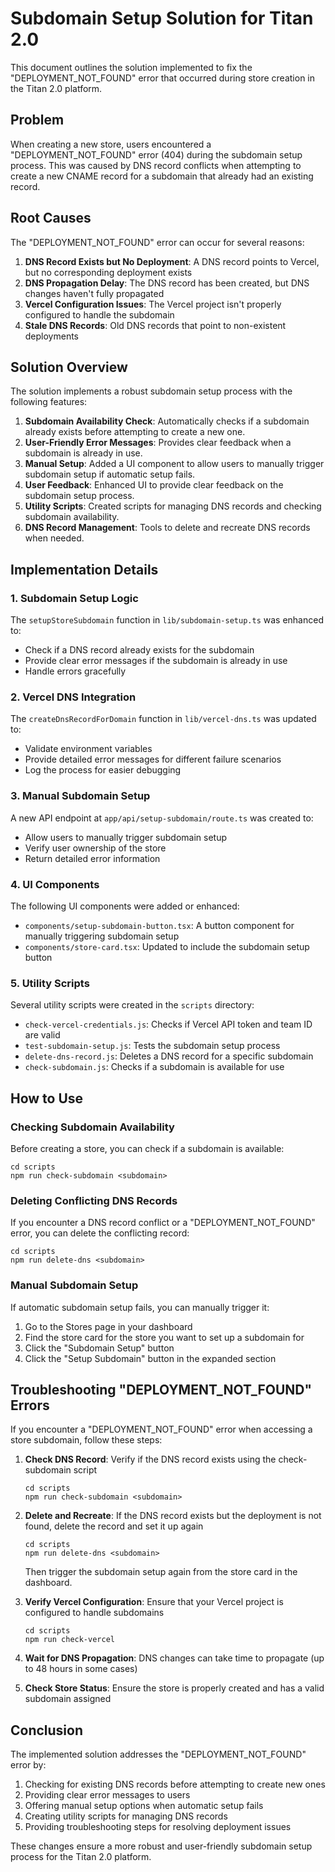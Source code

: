 # Subdomain Setup Solution for Titan 2.0

This document outlines the solution implemented to fix the "DEPLOYMENT_NOT_FOUND" error that occurred during store creation in the Titan 2.0 platform.

## Problem

When creating a new store, users encountered a "DEPLOYMENT_NOT_FOUND" error (404) during the subdomain setup process. This was caused by DNS record conflicts when attempting to create a new CNAME record for a subdomain that already had an existing record.

## Root Causes

The "DEPLOYMENT_NOT_FOUND" error can occur for several reasons:

1. **DNS Record Exists but No Deployment**: A DNS record points to Vercel, but no corresponding deployment exists
2. **DNS Propagation Delay**: The DNS record has been created, but DNS changes haven't fully propagated
3. **Vercel Configuration Issues**: The Vercel project isn't properly configured to handle the subdomain
4. **Stale DNS Records**: Old DNS records that point to non-existent deployments

## Solution Overview

The solution implements a robust subdomain setup process with the following features:

1. **Subdomain Availability Check**: Automatically checks if a subdomain already exists before attempting to create a new one.
2. **User-Friendly Error Messages**: Provides clear feedback when a subdomain is already in use.
3. **Manual Setup**: Added a UI component to allow users to manually trigger subdomain setup if automatic setup fails.
4. **User Feedback**: Enhanced UI to provide clear feedback on the subdomain setup process.
5. **Utility Scripts**: Created scripts for managing DNS records and checking subdomain availability.
6. **DNS Record Management**: Tools to delete and recreate DNS records when needed.

## Implementation Details

### 1. Subdomain Setup Logic

The `setupStoreSubdomain` function in `lib/subdomain-setup.ts` was enhanced to:
- Check if a DNS record already exists for the subdomain
- Provide clear error messages if the subdomain is already in use
- Handle errors gracefully

### 2. Vercel DNS Integration

The `createDnsRecordForDomain` function in `lib/vercel-dns.ts` was updated to:
- Validate environment variables
- Provide detailed error messages for different failure scenarios
- Log the process for easier debugging

### 3. Manual Subdomain Setup

A new API endpoint at `app/api/setup-subdomain/route.ts` was created to:
- Allow users to manually trigger subdomain setup
- Verify user ownership of the store
- Return detailed error information

### 4. UI Components

The following UI components were added or enhanced:
- `components/setup-subdomain-button.tsx`: A button component for manually triggering subdomain setup
- `components/store-card.tsx`: Updated to include the subdomain setup button

### 5. Utility Scripts

Several utility scripts were created in the `scripts` directory:
- `check-vercel-credentials.js`: Checks if Vercel API token and team ID are valid
- `test-subdomain-setup.js`: Tests the subdomain setup process
- `delete-dns-record.js`: Deletes a DNS record for a specific subdomain
- `check-subdomain.js`: Checks if a subdomain is available for use

## How to Use

### Checking Subdomain Availability

Before creating a store, you can check if a subdomain is available:

```
cd scripts
npm run check-subdomain <subdomain>
```

### Deleting Conflicting DNS Records

If you encounter a DNS record conflict or a "DEPLOYMENT_NOT_FOUND" error, you can delete the conflicting record:

```
cd scripts
npm run delete-dns <subdomain>
```

### Manual Subdomain Setup

If automatic subdomain setup fails, you can manually trigger it:

1. Go to the Stores page in your dashboard
2. Find the store card for the store you want to set up a subdomain for
3. Click the "Subdomain Setup" button
4. Click the "Setup Subdomain" button in the expanded section

## Troubleshooting "DEPLOYMENT_NOT_FOUND" Errors

If you encounter a "DEPLOYMENT_NOT_FOUND" error when accessing a store subdomain, follow these steps:

1. **Check DNS Record**: Verify if the DNS record exists using the check-subdomain script
   ```
   cd scripts
   npm run check-subdomain <subdomain>
   ```

2. **Delete and Recreate**: If the DNS record exists but the deployment is not found, delete the record and set it up again
   ```
   cd scripts
   npm run delete-dns <subdomain>
   ```
   Then trigger the subdomain setup again from the store card in the dashboard.

3. **Verify Vercel Configuration**: Ensure that your Vercel project is configured to handle subdomains
   ```
   cd scripts
   npm run check-vercel
   ```

4. **Wait for DNS Propagation**: DNS changes can take time to propagate (up to 48 hours in some cases)

5. **Check Store Status**: Ensure the store is properly created and has a valid subdomain assigned

## Conclusion

The implemented solution addresses the "DEPLOYMENT_NOT_FOUND" error by:

1. Checking for existing DNS records before attempting to create new ones
2. Providing clear error messages to users
3. Offering manual setup options when automatic setup fails
4. Creating utility scripts for managing DNS records
5. Providing troubleshooting steps for resolving deployment issues

These changes ensure a more robust and user-friendly subdomain setup process for the Titan 2.0 platform. 